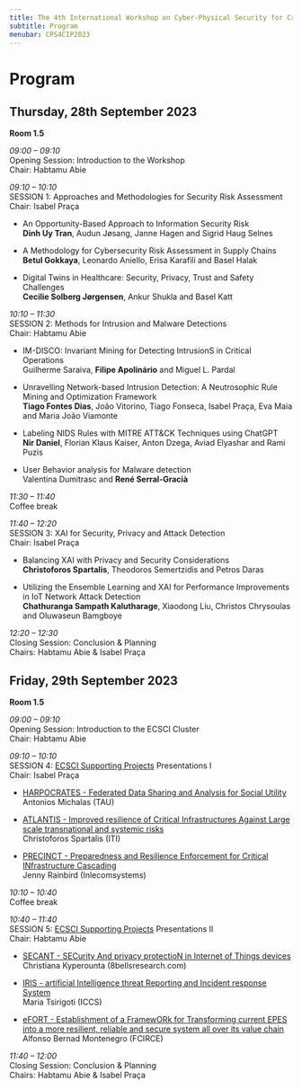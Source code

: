 ```yaml
---
title: The 4th International Workshop on Cyber-Physical Security for Critical Infrastructures Protection (CPS4CIP 2023)
subtitle: Program
menubar: CPS4CIP2023
---
```


# Program
## Thursday, 28th September 2023

**Room 1.5**

*09:00 – 09:10*<br />
Opening Session: Introduction to the Workshop<br />
Chair: Habtamu Abie

*09:10 – 10:10*<br />
SESSION 1: Approaches and Methodologies for Security Risk Assessment<br />
Chair: Isabel Praça

- An Opportunity-Based Approach to Information Security Risk<br />
  **Dinh Uy Tran**, Audun Jøsang, Janne Hagen and Sigrid Haug Selnes

- A Methodology for Cybersecurity Risk Assessment in Supply Chains<br />
  **Betul Gokkaya**, Leonardo Aniello, Erisa Karafili and Basel Halak

- Digital Twins in Healthcare: Security, Privacy, Trust and Safety Challenges<br />
  **Cecilie Solberg Jørgensen**, Ankur Shukla and Basel Katt

*10:10 – 11:30*<br />
SESSION 2: Methods for Intrusion and Malware Detections<br />
Chair: Habtamu Abie

- IM-DISCO: Invariant Mining for Detecting IntrusionS in Critical Operations<br />
  Guilherme Saraiva, **Filipe Apolinário** and Miguel L. Pardal

- Unravelling Network-based Intrusion Detection: A Neutrosophic Rule Mining and Optimization Framework<br />
  **Tiago Fontes Dias**, João Vitorino, Tiago Fonseca, Isabel Praça, Eva Maia and Maria João Viamonte

- Labeling NIDS Rules with MITRE ATT&CK Techniques using ChatGPT<br />
  **Nir Daniel**, Florian Klaus Kaiser, Anton Dzega, Aviad Elyashar and Rami Puzis

- User Behavior analysis for Malware detection<br />
  Valentina Dumitrasc and **René Serral-Gracià**

*11:30 – 11:40*<br />
Coffee break

*11:40 – 12:20*<br />
SESSION 3: XAI for Security, Privacy and Attack Detection<br />
Chair: Isabel Praça

- Balancing XAI with Privacy and Security Considerations<br />
  **Christoforos Spartalis**, Theodoros Semertzidis and Petros Daras

- Utilizing the Ensemble Learning and XAI for Performance Improvements in IoT Network Attack Detection<br />
  **Chathuranga Sampath Kalutharage**, Xiaodong Liu, Christos Chrysoulas and Oluwaseun Bamgboye

*12:20 – 12:30*<br />
Closing Session: Conclusion & Planning<br />
Chairs: Habtamu Abie & Isabel Praça

## Friday, 29th September 2023

**Room 1.5**

*09:00 – 09:10*<br />
Opening Session: Introduction to the ECSCI Cluster<br />
Chair: Habtamu Abie

*09:10 – 10:10*<br />
SESSION 4: [ECSCI Supporting Projects](https://www.finsec-project.eu/ecsci) Presentations I<br />
Chair: Isabel Praça

- [HARPOCRATES - Federated Data Sharing and Analysis for Social Utility](https://harpocrates-project.eu/)<br />
  Antonios Michalas (TAU)

- [ATLANTIS - Improved resilience of Critical Infrastructures Against Large scale transnational and systemic risks](https://www.atlantis-horizon.eu/)<br />
  Christoforos Spartalis (ITI)

- [PRECINCT - Preparedness and Resilience Enforcement for Critical INfrastructure Cascading](https://www.precinct.info/en/)<br />
  Jenny Rainbird (Inlecomsystems)

*10:10 – 10:40*<br />
Coffee break

*10:40 – 11:40*<br />
SESSION 5: [ECSCI Supporting Projects](https://www.finsec-project.eu/ecsci) Presentations II<br />
Chair: Habtamu Abie

- [SECANT - SECurity And privacy protectioN in Internet of Things devices](https://secant-project.eu/)<br />
  Christiana Kyperounta (8bellsresearch.com)

- [IRIS - artificial Intelligence threat Reporting and Incident response System](https://www.iris-h2020.eu/)<br />
  Maria Tsirigoti (ICCS)

- [eFORT - Establishment of a FramewORk for Transforming current EPES into a more resilient, reliable and secure system all over its value chain](https://efort-project.eu/)<br />
  Alfonso Bernad Montenegro (FCIRCE)

*11:40 – 12:00*<br />
Closing Session: Conclusion & Planning<br />
Chairs: Habtamu Abie & Isabel Praça